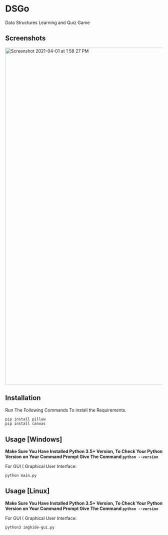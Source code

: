 # DSGo
Data Structures Learning and Quiz Game

## Screenshots
<img width="1079" alt="Screenshot 2021-04-01 at 1 58 27 PM" src="https://user-images.githubusercontent.com/61555936/113273735-92f5e580-92fa-11eb-9a85-6a399c980140.png">

## Installation
Run The Following Commands To install the Requirements.
```bash
pip install pillow
pip install canvas
```

## Usage [Windows]
**Make Sure You Have Installed Python 3.5+ Version, To Check Your Python Version on Your Command Prompt Give The Command ```python --version```**

For GUI ( Graphical User Interface:
```bash
python main.py
```

## Usage [Linux]
**Make Sure You Have Installed Python 3.5+ Version, To Check Your Python Version on Your Command Prompt Give The Command ```python --version```**

For GUI ( Graphical User Interface:
```bash
python3 imghide-gui.py
```
